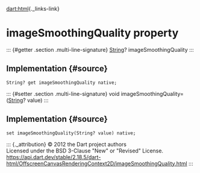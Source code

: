 [dart:html](../../dart-html/dart-html-library){._links-link}

imageSmoothingQuality property
==============================

::: {#getter .section .multi-line-signature}
[String](../../dart-core/string-class)? imageSmoothingQuality
:::

Implementation {#source}
--------------

``` {.language-dart data-language="dart"}
String? get imageSmoothingQuality native;
```

::: {#setter .section .multi-line-signature}
void imageSmoothingQuality=([String](../../dart-core/string-class)?
value)
:::

Implementation {#source}
--------------

``` {.language-dart data-language="dart"}
set imageSmoothingQuality(String? value) native;
```

::: {._attribution}
© 2012 the Dart project authors\
Licensed under the BSD 3-Clause \"New\" or \"Revised\" License.\
<https://api.dart.dev/stable/2.18.5/dart-html/OffscreenCanvasRenderingContext2D/imageSmoothingQuality.html>
:::
